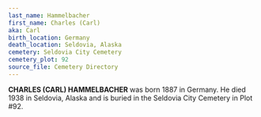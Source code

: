 ```yaml
---
last_name: Hammelbacher
first_name: Charles (Carl)
aka: Carl
birth_location: Germany
death_location: Seldovia, Alaska
cemetery: Seldovia City Cemetery
cemetery_plot: 92
source_file: Cemetery Directory
---
```

**CHARLES (CARL) HAMMELBACHER** was born 1887 in Germany.  He died 1938 in Seldovia, Alaska and is buried in the Seldovia City Cemetery in Plot #92.  

